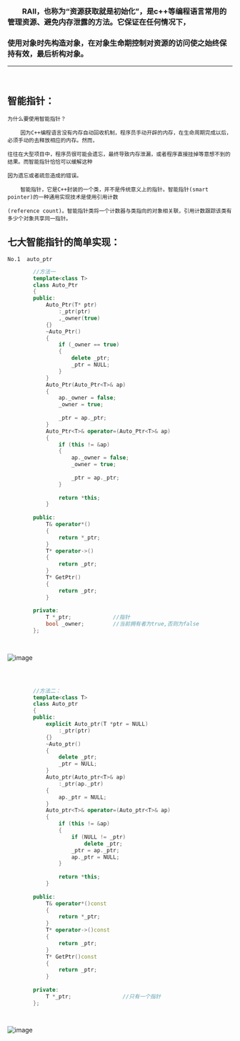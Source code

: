 ### 　　RAII，也称为“资源获取就是初始化”，是c++等编程语言常用的管理资源、避免内存泄露的方法。它保证在任何情况下，
### 使用对象时先构造对象，在对象生命期控制对资源的访问使之始终保持有效，最后析构对象。 

-----------------------------------------

<br>

## 智能指针：

    为什么要使用智能指针？
    
        因为C++编程语言没有内存自动回收机制，程序员手动开辟的内存，在生命周期完成以后，必须手动的去释放相应的内存。然而，
        
    往往在大型项目中，程序员很可能会遗忘，最终导致内存泄漏，或者程序直接挂掉等意想不到的结果。而智能指针恰恰可以缓解这种
    
    因为遗忘或者疏忽造成的错误。
    
        智能指针，它是C++封装的一个类，并不是传统意义上的指针。智能指针(smart pointer)的一种通用实现技术是使用引用计数
    
    (reference count)。智能指针类将一个计数器与类指向的对象相关联，引用计数跟踪该类有多少个对象共享同一指针。


## 七大智能指针的简单实现：


    No.1  auto_ptr
    
```cpp
		//方法一
		template<class T>
		class Auto_Ptr
		{
		public:
		    Auto_Ptr(T* ptr)
		        :_ptr(ptr)
		        ,_owner(true)
		    {}
		    ~Auto_Ptr()
		    {
		        if (_owner == true)
		        {
		            delete _ptr;
		            _ptr = NULL;
		        }
		    }
		    Auto_Ptr(Auto_Ptr<T>& ap)
		    {
		        ap._owner = false;
		        _owner = true;
		
		        _ptr = ap._ptr;
		    }
		    Auto_Ptr<T>& operator=(Auto_Ptr<T>& ap)
		    {
		        if (this != &ap)
		        {
		            ap._owner = false;
		            _owner = true;
		
		            _ptr = ap._ptr;
		        }
		
		        return *this;
		    }
		
		public:
		    T& operator*()
		    {
		        return *_ptr;
		    }
		    T* operator->()
		    {
		        return _ptr;
		    }
		    T* GetPtr()
		    {
		        return _ptr;
		    }
		
		private:
		    T *_ptr;             //指针
		    bool _owner;         //当前拥有者为true,否则为false
		};
		
		
```

![image]()

<br>

```cpp

		//方法二：
		template<class T>
		class Auto_ptr
		{
		public:
		    explicit Auto_ptr(T *ptr = NULL)
		        :_ptr(ptr)
		    {}
		    ~Auto_ptr()
		    {
		        delete _ptr;
		        _ptr = NULL;
		    }
		    Auto_ptr(Auto_ptr<T>& ap)
		        :_ptr(ap._ptr)
		    {
		        ap._ptr = NULL;
		    }
		    Auto_ptr<T>& operator=(Auto_ptr<T>& ap)
		    {
		        if (this != &ap)
		        {
		            if (NULL != _ptr)
		                delete _ptr;
		            _ptr = ap._ptr;
		            ap._ptr = NULL;
		        }
		
		        return *this;
		    }
		
		public:
		    T& operator*()const
		    {
		        return *_ptr;
		    }
		    T* operator->()const
		    {
		        return _ptr;
		    }
		    T* GetPtr()const
		    {
		        return _ptr;
		    }
		
		private:
		    T *_ptr;                //只有一个指针
		};
		
		
```

![image]()



























































    
    
    
    
    
    
    
    

